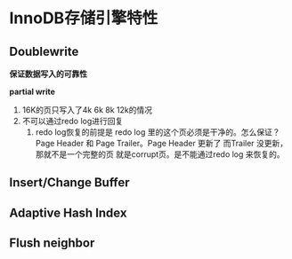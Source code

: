 # InnoDB存储引擎特性
## Doublewrite
**保证数据写入的可靠性**

**partial write**
1. 16K的页只写入了4k 6k 8k 12k的情况
2. 不可以通过redo log进行回复
   1. redo log恢复的前提是 redo log 里的这个页必须是干净的。怎么保证？Page Header 和 Page Trailer。Page Header 更新了 而Trailer 没更新，那就不是一个完整的页 就是corrupt页。是不能通过redo log 来恢复的。



## Insert/Change Buffer
## Adaptive Hash Index
## Flush neighbor